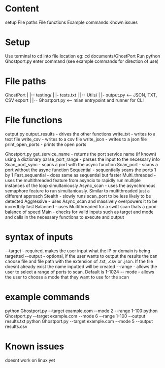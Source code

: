 # Content
setup
File paths
File functions
Example commands
Known issues

# Setup
Use terminal to cd into file location eg: cd documents/GhostPort
Run python Ghostport.py
enter command (see example commands for direction of use)

# File paths

GhostPort
|
|-- testing/
|   |- tests.txt
|
|-- Utils/
|   |- output.py <-- JSON, TXT, CSV export
|
|-- Ghostport.py <-- mian entrypoint and runner for CLI

# File functions

output.py
output_results - drives the other functions
write_txt - writes to a text file 
write_csv - writes to a csv file
write_json - writes to a json file
print_open_ports - prints the open ports

Ghostport.py
get_service_name - returns the port service name (if known) using a dictionary
parse_port_range - parses the input to the necessary info
Scan_port_sync - scans a port with the async function
Scan_port - scans a port without the async function
Sequential - sequentially scans the ports 1 by 1
Fast_sequential - does same as sequential but faster
Multi_threaded - uses the multithreaded feature from asyncio to rapidly run multiple instances of the loop simultaniously
Async_scan - uses the asynchronous semaphore feature to run simultaniously. Similar to multithreaded just a different approach
Stealth - slowly runs scan_port to be less likely to be detected
Aggressive - uses Async_scan and massively overpowers it to be incredbily fast
Balanced - uses Multithreaded for a swift scan thats a good balance of speed
Main - checks for valid inputs such as target and mode and calls in the necessary functions to execute and output

# syntax of inputs
--target - required, makes the user input what the IP or domain is being targetted
--output - optional, if the user wants to output the results the can choose file and file path with the extension of .txt, .csv or .json. If the file doesnt already exist the name inputted will be created
--range - allows the user to select a range of ports to scan. Default is 1-1024
-- mode - allows the user to choose a mode that they want to use for the scan

# example commands
python Ghostport.py --target example.com --mode 2 --range 1-100 
python Ghostport.py --target example.com --mode 6 --range 1-100 --output results.txt
python Ghostport.py --target example.com --mode 5 --output results.csv 

# Known issues
doesnt work on linux yet